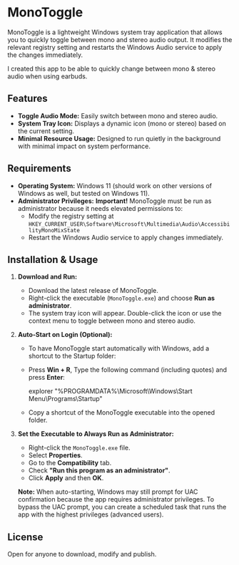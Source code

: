 # MonoToggle

MonoToggle is a lightweight Windows system tray application that allows you to quickly toggle between mono and stereo audio output. It modifies the relevant registry setting and restarts the Windows Audio service to apply the changes immediately.

I created this app to be able to quickly change between mono & stereo audio when using earbuds.


## Features

- **Toggle Audio Mode:** Easily switch between mono and stereo audio.
- **System Tray Icon:** Displays a dynamic icon (mono or stereo) based on the current setting.
- **Minimal Resource Usage:** Designed to run quietly in the background with minimal impact on system performance.


## Requirements

- **Operating System:** Windows 11 (should work on other versions of Windows as well, but tested on Windows 11).
- **Administrator Privileges:** **Important!** MonoToggle must be run as administrator because it needs elevated permissions to:
  - Modify the registry setting at `HKEY_CURRENT_USER\Software\Microsoft\Multimedia\Audio\AccessibilityMonoMixState`
  - Restart the Windows Audio service to apply changes immediately.


## Installation & Usage

1. **Download and Run:**
   - Download the latest release of MonoToggle.
   - Right-click the executable (`MonoToggle.exe`) and choose **Run as administrator**.
   - The system tray icon will appear. Double-click the icon or use the context menu to toggle between mono and stereo audio.


2. **Auto-Start on Login (Optional):**
   - To have MonoToggle start automatically with Windows, add a shortcut to the Startup folder:
   - Press **Win + R**, Type the following command (including quotes) and press **Enter**:

     explorer "%PROGRAMDATA%\Microsoft\Windows\Start Menu\Programs\Startup"

   - Copy a shortcut of the MonoToggle executable into the opened folder.


3. **Set the Executable to Always Run as Administrator:**
   - Right-click the `MonoToggle.exe` file.
   - Select **Properties**.
   - Go to the **Compatibility** tab.
   - Check **"Run this program as an administrator"**.
   - Click **Apply** and then **OK**.

   **Note:** When auto-starting, Windows may still prompt for UAC confirmation because the app requires administrator privileges. To bypass the UAC prompt, you can create a scheduled task that runs the app with the highest privileges (advanced users).


## License

Open for anyone to download, modify and publish.
